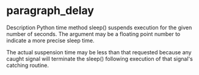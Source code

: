 # paragraph_delay
Description
Python time method sleep() suspends execution for the given number of seconds. The argument may be a floating point number to indicate a more precise sleep time.

The actual suspension time may be less than that requested because any caught signal will terminate the sleep() following execution of that signal's catching routine.

